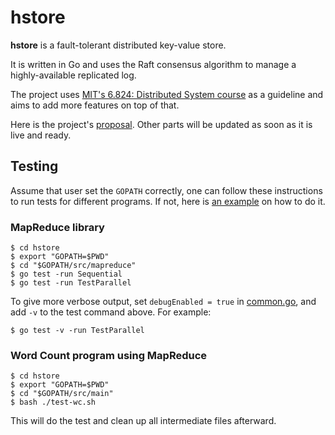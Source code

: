 # hstore

**hstore** is a fault-tolerant distributed key-value store. 

It is written in Go and uses the Raft consensus algorithm 
to manage a highly-available replicated log.

The project uses [MIT's 6.824: Distributed
System course](https://pdos.csail.mit.edu/6.824/) as a guideline and aims to
add more features on top of that.

Here is the project's [proposal](PROPOSAL.md). Other parts will be updated as
soon as it is live and ready.

## Testing

Assume that user set the `GOPATH` correctly, one can follow these instructions 
to run tests for different programs. If not, here is
[an example](https://github.com/hoanhan101/go-playground) on how to do it.

### MapReduce library

```
$ cd hstore
$ export "GOPATH=$PWD" 
$ cd "$GOPATH/src/mapreduce"
$ go test -run Sequential
$ go test -run TestParallel
```

To give more verbose output, set `debugEnabled = true` in
[common.go](common.go), and add `-v` to the test command above. For example:

```
$ go test -v -run TestParallel
```

### Word Count program using MapReduce

```
$ cd hstore
$ export "GOPATH=$PWD"
$ cd "$GOPATH/src/main"
$ bash ./test-wc.sh
```

This will do the test and clean up all intermediate files afterward.
